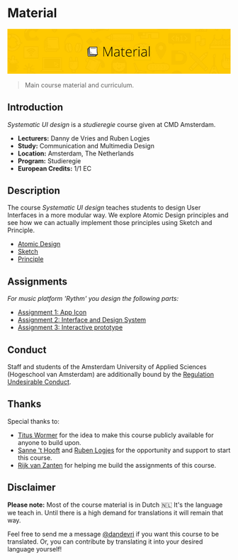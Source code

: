 # Material

![Material banner](cmda-sud-material-banner.jpg)
> Main course material and curriculum.

## Introduction
*Systematic UI design* is a *studieregie* course given at CMD Amsterdam. 

* **Lecturers:** Danny de Vries and Ruben Logjes
* **Study:** Communication and Multimedia Design
* **Location:** Amsterdam, The Netherlands
* **Program:** Studieregie
* **European Credits:** 1/1 EC

## Description

The course *Systematic UI design* teaches students to design User Interfaces in a more modular way. We explore Atomic Design principles and see how we can actually implement those principles using Sketch and Principle.

* [Atomic Design](http://atomicdesign.bradfrost.com/table-of-contents/)
* [Sketch](https://sketchapp.com/)
* [Principle](http://principleformac.com/)

## Assignments
*For music platform 'Rythm' you design the following parts:*
* [Assignment 1: App Icon](/assignments/assignment-1.md)
* [Assignment 2: Interface and Design System](/assignments/assignment-2.md)
* [Assignment 3: Interactive prototype](/assignments/assignment-3.md)

## Conduct
Staff and students of the Amsterdam University of Applied Sciences (Hogeschool van Amsterdam) are additionally bound by the [Regulation Undesirable Conduct](https://www.amsterdamuas.com/practical-matters/algemeen/hva-breed/juridische-zaken/legal-affairs/regulation-undesirable-conduct/regulation-undesirable-conduct.html#anker-3-complaints-authority).

## Thanks
Special thanks to:
* [Titus Wormer](https://github.com/wooorm) for the idea to make this course publicly available for anyone to build upon.
* [Sanne 't Hooft](https://www.linkedin.com/in/sannethooft/) and [Ruben Logjes](https://www.linkedin.com/in/rubenlogjes/) for the opportunity and support to start this course.
* [Rijk van Zanten](https://github.com/rijkvanzanten) for helping me build the assignments of this course.

## Disclaimer
**Please note:** Most of the course material is in Dutch 🇳🇱 It's the language we teach in. Until there is a high demand for translations it will remain that way.

Feel free to send me a message [@dandevri](https://twitter.com/dandevri) if you want this course to be translated. Or, you can contribute by translating it into your desired language yourself!
